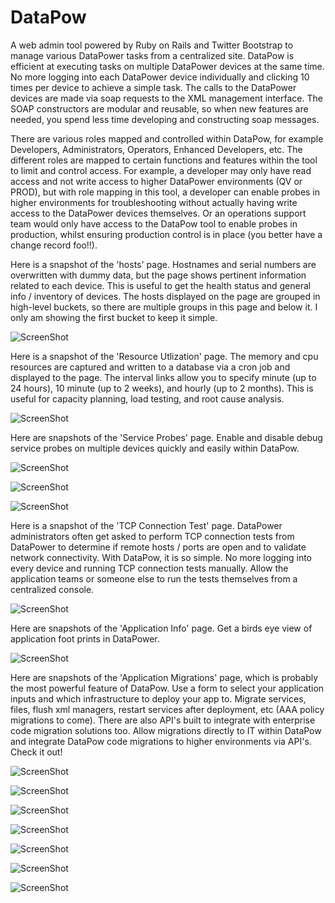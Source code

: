 DataPow
=======

A web admin tool powered by Ruby on Rails and Twitter Bootstrap to manage various DataPower tasks from a centralized site. DataPow is efficient at executing tasks on multiple DataPower devices at the same time. No more logging into each DataPower device individually and clicking 10 times per device to achieve a simple task. The calls to the DataPower devices are made via soap requests to the XML management interface. The SOAP constructors are modular and reusable, so when new features are needed, you spend less time developing and constructing soap messages.

There are various roles mapped and controlled within DataPow, for example Developers, Administrators, Operators, Enhanced Developers, etc. The different roles are mapped to certain functions and features within the tool to limit and control access. For example, a developer may only have read access and not write access to higher DataPower environments (QV or PROD), but with role mapping in this tool, a developer can enable probes in higher environments for troubleshooting without actually having write access to the DataPower devices themselves. Or an operations support team would only have access to the DataPow tool to enable probes in production, whilst ensuring production control is in place (you better have a change record foo!!).

Here is a snapshot of the 'hosts' page. Hostnames and serial numbers are overwritten with dummy data, but the page shows pertinent information related to each device. This is useful to get the health status and general info / inventory of devices. The hosts displayed on the page are grouped in high-level buckets, so there are multiple groups in this page and below it. I only am showing the first bucket to keep it simple.

![ScreenShot](snapshots/hosts2.PNG)

Here is a snapshot of the 'Resource Utlization' page. The memory and cpu resources are captured and written to a database via a cron job and displayed to the page. The interval links allow you to specify minute (up to 24 hours), 10 minute (up to 2 weeks), and hourly (up to 2 months). This is useful for capacity planning, load testing, and root cause analysis.

![ScreenShot](snapshots/resource_utilization.PNG)

Here are snapshots of the 'Service Probes' page. Enable and disable debug service probes on multiple devices quickly and easily within DataPow.

![ScreenShot](snapshots/service_probes1.PNG)

![ScreenShot](snapshots/service_probes2.PNG)

![ScreenShot](snapshots/service_probes3.PNG)

Here is a snapshot of the 'TCP Connection Test' page. DataPower administrators often get asked to perform TCP connection tests from DataPower to determine if remote hosts / ports are open and to validate network connectivity. With DataPow, it is so simple. No more logging into every device and running TCP connection tests manually. Allow the application teams or someone else to run the tests themselves from a centralized console.

![ScreenShot](snapshots/tcp_connection_test1.PNG)

Here are snapshots of the 'Application Info' page. Get a birds eye view of application foot prints in DataPower.

![ScreenShot](snapshots/application_info1.PNG)

Here are snapshots of the 'Application Migrations' page, which is probably the most powerful feature of DataPow. Use a form to select your application inputs and which infrastructure to deploy your app to. Migrate services, files, flush xml managers, restart services after deployment, etc (AAA policy migrations to come). There are also API's built to integrate with enterprise code migration solutions too. Allow migrations directly to IT within DataPow and integrate DataPow code migrations to higher environments via API's. Check it out!

![ScreenShot](snapshots/code_migrations1.PNG)

![ScreenShot](snapshots/code_migrations2.PNG)

![ScreenShot](snapshots/code_migrations3.PNG)

![ScreenShot](snapshots/code_migrations4.PNG)

![ScreenShot](snapshots/code_migrations5.PNG)

![ScreenShot](snapshots/code_migrations6.PNG)

![ScreenShot](snapshots/code_migrations7.PNG)
